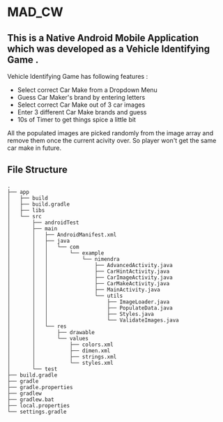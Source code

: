 # MAD_CW

## This is a Native Android Mobile Application which was developed as a Vehicle Identifying Game .

Vehicle Identifying Game has following features :

- Select correct Car Make from a Dropdown Menu
- Guess Car Maker's brand by entering letters
- Select correct Car Make out of 3 car images
- Enter 3 different Car Make brands and guess
- 10s of Timer to get things spice a little bit

All the populated images are picked randomly from the image array and remove them once the current acivity over. So player won't get the same car make in future.

## File Structure

```
.
├── app
│   ├── build
│   ├── build.gradle
│   ├── libs
│   └── src
│       ├── androidTest
│       ├── main
│       │   ├── AndroidManifest.xml
│       │   ├── java
│       │   │   └── com
│       │   │       └── example
│       │   │           └── nimendra
│       │   │               ├── AdvancedActivity.java
│       │   │               ├── CarHintActivity.java
│       │   │               ├── CarImageActivity.java
│       │   │               ├── CarMakeActivity.java
│       │   │               ├── MainActivity.java
│       │   │               └── utils
│       │   │                   ├── ImageLoader.java
│       │   │                   ├── PopulateData.java
│       │   │                   ├── Styles.java
│       │   │                   └── ValidateImages.java
│       │   └── res
│       │       ├── drawable
│       │       └── values
│       │           ├── colors.xml
│       │           ├── dimen.xml
│       │           ├── strings.xml
│       │           └── styles.xml
│       └── test
├── build.gradle
├── gradle
├── gradle.properties
├── gradlew
├── gradlew.bat
├── local.properties
└── settings.gradle

```

